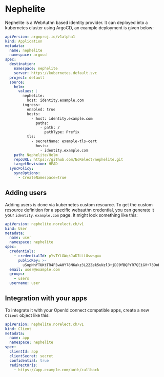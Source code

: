 # Nephelite

Nephelite is a WebAuthn based identity provider. It can deployed into a kubernetes cluster using ArgoCD,
an example deployment is given below:

```yaml
apiVersion: argoproj.io/v1alpha1
kind: Application
metadata:
  name: nephelite
  namespace: argocd
spec:
  destination:
    namespace: nephelite
    server: https://kubernetes.default.svc
  project: default
  source:
    helm:
      values: |
        nephelite:
          host: identity.example.com
        ingress:
          enabled: true
          hosts:
            - host: identity.example.com
              paths:
                - path: /
                  pathType: Prefix
          tls:
            - secretName: example-tls-cert
              hosts:
                - identity.example.com
    path: Nephelite/Helm
    repoURL: https://github.com/NoRelect/nephelite.git
    targetRevision: HEAD
  syncPolicy:
    syncOptions:
      - CreateNamespace=true
```

## Adding users

Adding users is done via kubernetes custom resource. To get the custom resource definition for a specific
webauthn credential, you can generate it your `identity.example.com` page. It might look something like this:

```yaml
apiVersion: nephelite.norelect.ch/v1
kind: User
metadata:
  name: user
  namespace: nephelite
spec:
  credentials:
    - credentialId: pYvTYLGWqkJaD7LLLOswsg==
      publicKey: >-
        uSopNnYTUKtTR4F5wA0Y78N6akz3L22Zek5uNzl3+jDJ9fBQPYR7QEiGV+73OoHsPvs+37D8ANJ1MFthiw9aUw==
  email: user@example.com
  groups:
    - users
  username: user
```

## Integration with your apps

To integrate it with your OpenId connect compatible apps, create a new `Client` object like this:

```yaml
apiVersion: nephelite.norelect.ch/v1
kind: Client
metadata:
  name: app
  namespace: nephelite
spec:
  clientId: app
  clientSecret: secret
  confidential: true
  redirectUris:
    - https://app.example.com/auth/callback
```
